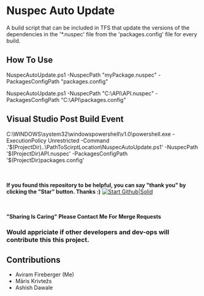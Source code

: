 # Nuspec Auto Update
A build script that can be included in TFS that update the versions of the dependencies in the '*.nuspec' file from the 'packages.config' file for every build.



How To Use
----
NuspecAutoUpdate.ps1 -NuspecPath "myPackage.nuspec" -PackagesConfigPath "packages.config"

NuspecAutoUpdate.ps1 -NuspecPath "C:\API\API.nuspec" -PackagesConfigPath "C:\API\packages.config"

Visual Studio Post Build Event
----
C:\WINDOWS\system32\windowspowershell\v1.0\powershell.exe  -ExecutionPolicy Unrestricted  -Command .'$(ProjectDir)..\PathToScirptLocation\NuspecAutoUpdate.ps1' -NuspecPath '$(ProjectDir)API.nuspec' -PackagesConfigPath '$(ProjectDir)packages.config'


<br><br>
**If you found this repository to be helpful, you can say "thank you" by clicking the "Star" button. Thanks :)**
[![Start Github|Solid](https://github.com/avrum/JenkinsFileFor.NETCore/blob/master/GithubClickStart.png)](https://github.com/avrum)


<br><br>
**"Sharing Is Caring" Please Contact Me For Merge Requests**
### Would appriciate if other developers and dev-ops will contribute this this project.



Contributions
----
* Aviram Fireberger (Me)
* Māris Krivtežs
* Ashish Dawale 
